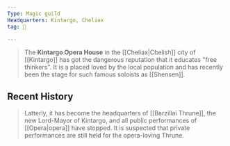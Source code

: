 ```yaml
---
Type: Magic guild
Headquarters: Kintargo, Cheliax
tag: 👥

---
```


> The **Kintargo Opera House** in the [[Cheliax|Chelish]] city of [[Kintargo]] has got the dangerous reputation that it educates "free thinkers". It is a placed loved by the local population and has recently been the stage for such famous soloists as [[Shensen]].


## Recent History

> Latterly, it has become the headquarters of [[Barzillai Thrune]], the new Lord-Mayor of Kintargo, and all public performances of [[Opera|opera]] have stopped. It is suspected that private performances are still held for the opera-loving Thrune.








